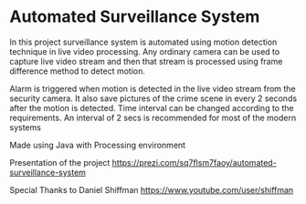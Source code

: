 # Automated Surveillance System

In this project surveillance system is automated using motion detection technique in live video processing.
Any ordinary camera can be used to capture live video stream and then that stream is processed using frame difference method to detect motion.

Alarm is triggered when motion is detected in the live video stream from the security camera.
It also save pictures of the crime scene in every 2 seconds after the motion is detected. Time interval can be changed according to the requirements. An interval of 2 secs is recommended for most of the modern systems

Made using Java with Processing environment

Presentation of the project
https://prezi.com/sq7flsm7faoy/automated-surveillance-system

Special Thanks to Daniel Shiffman
https://www.youtube.com/user/shiffman
  
